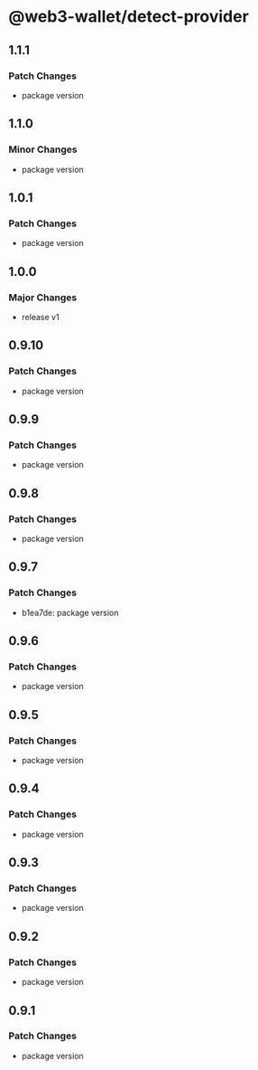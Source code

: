 # @web3-wallet/detect-provider

## 1.1.1

### Patch Changes

- package version

## 1.1.0

### Minor Changes

- package version

## 1.0.1

### Patch Changes

- package version

## 1.0.0

### Major Changes

- release v1

## 0.9.10

### Patch Changes

- package version

## 0.9.9

### Patch Changes

- package version

## 0.9.8

### Patch Changes

- package version

## 0.9.7

### Patch Changes

- b1ea7de: package version

## 0.9.6

### Patch Changes

- package version

## 0.9.5

### Patch Changes

- package version

## 0.9.4

### Patch Changes

- package version

## 0.9.3

### Patch Changes

- package version

## 0.9.2

### Patch Changes

- package version

## 0.9.1

### Patch Changes

- package version
